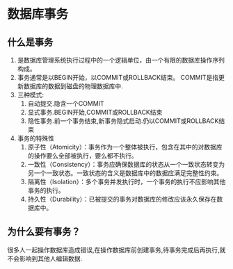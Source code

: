 # 数据库事务

## 什么是事务

1. 是数据库管理系统执行过程中的一个逻辑单位，由一个有限的数据库操作序列构成。
2. 事务通常是以BEGIN开始，以COMMIT或ROLLBACK结束。 COMMIT是指更新数据库的数据到磁盘的物理数据库中.
3. 三种模式:
   1. 自动提交.隐含一个COMMIT
   2. 显式事务.BEGIN开始,COMMIT或ROLLBACK结束
   3. 隐性事务.前一个事务结束,新事务隐式启动.仍以COMMIT或ROLLBACK结束
4. 事务的特殊性
   1. 原子性（Atomicity）：事务作为一个整体被执行，包含在其中的对数据库的操作要么全部被执行，要么都不执行。
   2. 一致性（Consistency）：事务应确保数据库的状态从一个一致状态转变为另一个一致状态。一致状态的含义是数据库中的数据应满足完整性约束。
   3. 隔离性（Isolation）：多个事务并发执行时，一个事务的执行不应影响其他事务的执行。
   4. 持久性（Durability）：已被提交的事务对数据库的修改应该永久保存在数据库中。

## 为什么要有事务？
很多人一起操作数据库造成错误,在操作数据库前创建事务,待事务完成后再执行,就不会影响到其他人编辑数据.